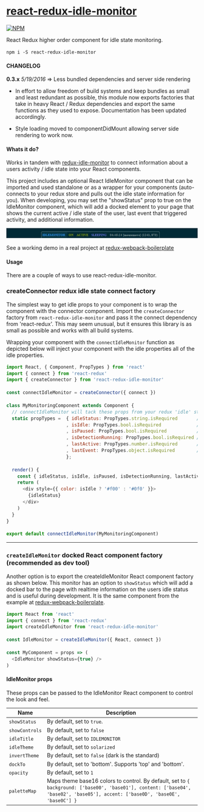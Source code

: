 # [react-redux-idle-monitor](https://npmjs.com/packages/react-redux-idle-monitor)

[![NPM](https://nodei.co/npm/react-redux-idle-monitor.png?stars=true&downloads=true)](https://nodei.co/npm/react-redux-idle-monitor/)

React Redux higher order component for idle state monitoring.

`npm i -S react-redux-idle-monitor`


#### CHANGELOG

**0.3.x** *5/19/2016* => Less bundled dependencies and server side rendering

* In effort to allow freedom of build systems and keep bundles as small and least redundant as possible, this module now exports factories that take in heavy React / Redux dependencies and export the same functions as they used to expose. Documentation has been updated accordingly.

* Style loading moved to componentDidMount allowing server side rendering to work now.


#### Whats it do?

Works in tandem with [redux-idle-monitor](https://npmjs.com/packages/redux-idle-monitor) to connect information about a users activity / idle state into your React components.


This project includes an optional React IdleMonitor component that can be imported and used standalone or as a wrapper for your components (auto-connects to your redux store and pulls out the idle state information for you).  When developing, you may set the "showStatus" prop to true on the IdleMonitor component, which will add a docked element to your page that shows the current active / idle state of the user, last event that triggered activity, and additional information.


![idle monitor](/src/public/assets/idle-monitor.gif)

See a working demo in a real project at [redux-webpack-boilerplate](https://redux-webpack-boilerplate.js.org/)

#### Usage


There are a couple of ways to use react-redux-idle-monitor.


### createConnector redux idle state connect factory


The simplest way to get idle props to your component is to wrap the component with the connector component. Import the `createConnector` factory from `react-redux-idle-monitor` and pass it the connect dependency from 'react-redux'.  This may seem unusual, but it ensures this library is as small as possible and works with all build systems.

Wrapping your component with the `connectIdleMonitor` function as depicted below will inject your component with the idle properties all of the idle properties.

```js
import React, { Component, PropTypes } from 'react'
import { connect } from 'react-redux'
import { createConnector } from 'react-redux-idle-monitor'

const connectIdleMonitor = createConnector({ connect })

class MyMonitoringComponent extends Component {
  // connectIdleMonitor will tack these props from your redux 'idle' state
  static propTypes =  { idleStatus: PropTypes.string.isRequired       // 'ACTIVE' if user is active or one of your other configured idle states.
                      , isIdle: PropTypes.bool.isRequired             // false if user is active or idle if user is in one of your idle states.
                      , isPaused: PropTypes.bool.isRequired           // true if idle detection has been paused.
                      , isDetectionRunning: PropTypes.bool.isRequired // true if redux idle middleware is currently monitoring user mouse / keyboard activity.
                      , lastActive: PropTypes.number.isRequired       // the last time that the user was active (when detection is running).
                      , lastEvent: PropTypes.object.isRequired        // the last mouse event coordinates that were triggered (when detection is running).
                      };

  render() {
    const { idleStatus, isIdle, isPaused, isDetectionRunning, lastActive, lastEvent } = this.props
    return (
      <div style={{ color: isIdle ? '#f00' : '#0f0' }}>
        {idleStatus}
      </div>
    )
  }
}

export default connectIdleMonitor(MyMonitoringComponent)
```

___


### `createIdleMonitor` docked React component factory (recommended as dev tool)


Another option is to export the createIdleMonitor React component factory as shown below. This monitor has an option to `showStatus` which will add a docked bar to the page with realtime information on the users idle status and is useful during development. It is the same component from the example at [redux-webpack-boilerplate](http://redux-webpack-boilerplate.js.org).

```js
import React from 'react'
import { connect } from 'react-redux'
import createIdleMonitor from 'react-redux-idle-monitor'

const IdleMonitor = createIdleMonitor({ React, connect })

const MyComponent = props => (
  <IdleMonitor showStatus={true} />
)
```


#### IdleMonitor props

These props can be passed to the IdleMonitor React component to control the look and feel.

Name            | Description
-------------   | -------------
`showStatus`    | By default, set to `true`.
`showControls`  | By default, set to `false`
`idleTitle`     | By default, set to `IDLEMONITOR`
`idleTheme`     | By default, set to `solarized`
`invertTheme`   | By default, set to `false` (dark is the standard)
`dockTo`        | By default, set to 'bottom'. Supports 'top' and 'bottom'.
`opacity`       | By default, set to `1`
`paletteMap`    | Maps theme base16 colors to control. By default, set to `{ background: ['base00', 'base01'], content: ['base04', 'base02', 'base05'], accent: ['base0D', 'base0E', 'base0C'] }`
